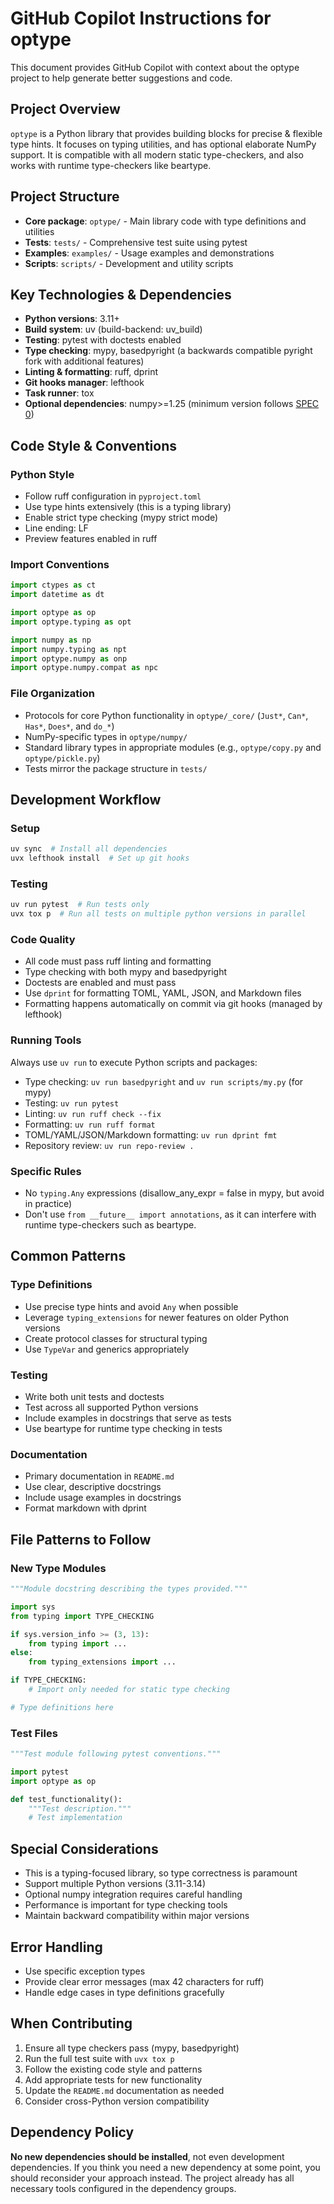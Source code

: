 # GitHub Copilot Instructions for optype

This document provides GitHub Copilot with context about the optype project to help
generate better suggestions and code.

## Project Overview

`optype` is a Python library that provides building blocks for precise & flexible type
hints. It focuses on typing utilities, and has optional elaborate NumPy support.
It is compatible with all modern static type-checkers, and also works with runtime
type-checkers like beartype.

## Project Structure

- **Core package**: `optype/` - Main library code with type definitions and utilities
- **Tests**: `tests/` - Comprehensive test suite using pytest
- **Examples**: `examples/` - Usage examples and demonstrations
- **Scripts**: `scripts/` - Development and utility scripts

## Key Technologies & Dependencies

- **Python versions**: 3.11+
- **Build system**: uv (build-backend: uv_build)
- **Testing**: pytest with doctests enabled
- **Type checking**: mypy, basedpyright (a backwards compatible pyright fork with
  additional features)
- **Linting & formatting**: ruff, dprint
- **Git hooks manager**: lefthook
- **Task runner**: tox
- **Optional dependencies**: numpy>=1.25 (minimum version follows
  [SPEC 0](https://scientific-python.org/specs/spec-0000/))

## Code Style & Conventions

### Python Style

- Follow ruff configuration in `pyproject.toml`
- Use type hints extensively (this is a typing library)
- Enable strict type checking (mypy strict mode)
- Line ending: LF
- Preview features enabled in ruff

### Import Conventions

```python
import ctypes as ct
import datetime as dt

import optype as op
import optype.typing as opt

import numpy as np
import numpy.typing as npt
import optype.numpy as onp
import optype.numpy.compat as npc
```

### File Organization

- Protocols for core Python functionality in `optype/_core/` (`Just*`, `Can*`, `Has*`,
  `Does*`, and `do_*`)
- NumPy-specific types in `optype/numpy/`
- Standard library types in appropriate modules (e.g., `optype/copy.py` and
  `optype/pickle.py`)
- Tests mirror the package structure in `tests/`

## Development Workflow

### Setup

```bash
uv sync  # Install all dependencies
uvx lefthook install  # Set up git hooks
```

### Testing

```bash
uv run pytest  # Run tests only
uvx tox p  # Run all tests on multiple python versions in parallel
```

### Code Quality

- All code must pass ruff linting and formatting
- Type checking with both mypy and basedpyright
- Doctests are enabled and must pass
- Use `dprint` for formatting TOML, YAML, JSON, and Markdown files
- Formatting happens automatically on commit via git hooks (managed by lefthook)

### Running Tools

Always use `uv run` to execute Python scripts and packages:

- Type checking: `uv run basedpyright` and `uv run scripts/my.py` (for mypy)
- Testing: `uv run pytest`
- Linting: `uv run ruff check --fix`
- Formatting: `uv run ruff format`
- TOML/YAML/JSON/Markdown formatting: `uv run dprint fmt`
- Repository review: `uv run repo-review .`

### Specific Rules

- No `typing.Any` expressions (disallow_any_expr = false in mypy, but avoid in practice)
- Don't use `from __future__ import annotations`, as it can interfere with runtime
  type-checkers such as beartype.

## Common Patterns

### Type Definitions

- Use precise type hints and avoid `Any` when possible
- Leverage `typing_extensions` for newer features on older Python versions
- Create protocol classes for structural typing
- Use `TypeVar` and generics appropriately

### Testing

- Write both unit tests and doctests
- Test across all supported Python versions
- Include examples in docstrings that serve as tests
- Use beartype for runtime type checking in tests

### Documentation

- Primary documentation in `README.md`
- Use clear, descriptive docstrings
- Include usage examples in docstrings
- Format markdown with dprint

## File Patterns to Follow

### New Type Modules

```python
"""Module docstring describing the types provided."""

import sys
from typing import TYPE_CHECKING

if sys.version_info >= (3, 13):
    from typing import ...
else:
    from typing_extensions import ...

if TYPE_CHECKING:
    # Import only needed for static type checking

# Type definitions here
```

### Test Files

```python
"""Test module following pytest conventions."""

import pytest
import optype as op

def test_functionality():
    """Test description."""
    # Test implementation
```

## Special Considerations

- This is a typing-focused library, so type correctness is paramount
- Support multiple Python versions (3.11-3.14)
- Optional numpy integration requires careful handling
- Performance is important for type checking tools
- Maintain backward compatibility within major versions

## Error Handling

- Use specific exception types
- Provide clear error messages (max 42 characters for ruff)
- Handle edge cases in type definitions gracefully

## When Contributing

1. Ensure all type checkers pass (mypy, basedpyright)
2. Run the full test suite with `uvx tox p`
3. Follow the existing code style and patterns
4. Add appropriate tests for new functionality
5. Update the `README.md` documentation as needed
6. Consider cross-Python version compatibility

## Dependency Policy

**No new dependencies should be installed**, not even development dependencies.
If you think you need a new dependency at some point, you should reconsider your
approach instead. The project already has all necessary tools configured in the
dependency groups.
